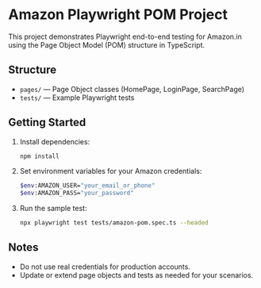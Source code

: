 # Amazon Playwright POM Project

This project demonstrates Playwright end-to-end testing for Amazon.in using the Page Object Model (POM) structure in TypeScript.

## Structure
- `pages/` — Page Object classes (HomePage, LoginPage, SearchPage)
- `tests/` — Example Playwright tests

## Getting Started
1. Install dependencies:
   ```sh
   npm install
   ```
2. Set environment variables for your Amazon credentials:
   ```sh
   $env:AMAZON_USER="your_email_or_phone"
   $env:AMAZON_PASS="your_password"
   ```
3. Run the sample test:
   ```sh
   npx playwright test tests/amazon-pom.spec.ts --headed
   ```

## Notes
- Do not use real credentials for production accounts.
- Update or extend page objects and tests as needed for your scenarios.
